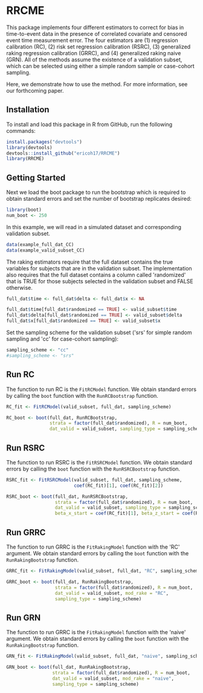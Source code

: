 
# RRCME

This package implements four different estimators to correct 
for bias in time-to-event data in the presence of correlated 
covariate and censored event time measurement error. The four 
estimators are (1) regression calibration (RC), 
(2) risk set regression calibration (RSRC),
(3) generalized raking regression calibration (GRRC), and 
(4) generalized raking naive (GRN). All of the methods assume the 
existence of a validation subset, which can be selected using
either a simple random sample or case-cohort sampling. 

Here, we demonstrate how to use the method. For more information, 
see our forthcoming paper. 

## Installation

To install and load this package in R from GitHub, run the following commands:
  
```R
install.packages("devtools")
library(devtools)
devtools::install_github("ericoh17/RRCME")
library(RRCME)
```  

## Getting Started

Next we load the boot package to run the bootstrap which
is required to obtain standard errors and set the 
number of bootstrap replicates desired:

```R
library(boot)
num_boot <- 250
``` 

In this example, we will read in a simulated dataset and
corresponding validation subset. 

```R
data(example_full_dat_CC)
data(example_valid_subset_CC)
```

The raking estimators require that the full dataset contains the true
variables for subjects that are in the validation subset. The 
implementation also requires that the full dataset contains a column 
called 'randomized' that is TRUE for those subjects selected in 
the validation subset and FALSE otherwise.

```R
full_dat$time <- full_dat$delta <- full_dat$x <- NA

full_dat$time[full_dat$randomized == TRUE] <- valid_subset$time
full_dat$delta[full_dat$randomized == TRUE] <- valid_subset$delta
full_dat$x[full_dat$randomized == TRUE] <- valid_subset$x
```

Set the sampling scheme for the validation subset
('srs' for simple random sampling and
'cc' for case-cohort sampling):
```R
sampling_scheme <- "cc"
#sampling_scheme <- "srs"
```

## Run RC

The function to run RC is the `FitRCModel` function.
We obtain standard errors by calling the `boot` function with the 
`RunRCBootstrap` function. 

```R
RC_fit <- FitRCModel(valid_subset, full_dat, sampling_scheme)

RC_boot <- boot(full_dat, RunRCBootstrap, 
                strata = factor(full_dat$randomized), R = num_boot,
                dat_valid = valid_subset, sampling_type = sampling_scheme)
```

## Run RSRC

The function to run RSRC is the `FitRSRCModel` function. 
We obtain standard errors by calling the `boot` function with the 
`RunRSRCBootstrap` function. 

```R
RSRC_fit <- FitRSRCModel(valid_subset, full_dat, sampling_scheme,
                         coef(RC_fit)[1], coef(RC_fit)[2])

RSRC_boot <- boot(full_dat, RunRSRCBootstrap,
                  strata = factor(full_dat$randomized), R = num_boot,
                  dat_valid = valid_subset, sampling_type = sampling_scheme,
                  beta_x_start = coef(RC_fit)[1], beta_z_start = coef(RC_fit)[2])
```

## Run GRRC

The function to run GRRC is the `FitRakingModel` function with the 'RC' argument. 
We obtain standard errors by calling the `boot` function with the 
`RunRakingBootstrap` function. 

```R
GRRC_fit <- FitRakingModel(valid_subset, full_dat, "RC", sampling_scheme)

GRRC_boot <- boot(full_dat, RunRakingBootstrap,
                  strata = factor(full_dat$randomized), R = num_boot,
                  dat_valid = valid_subset, mod_rake = "RC", 
                  sampling_type = sampling_scheme)
```

## Run GRN

The function to run GRRC is the `FitRakingModel` function with the 'naive' argument. 
We obtain standard errors by calling the `boot` function with the 
`RunRakingBootstrap` function. 

```R
GRN_fit <- FitRakingModel(valid_subset, full_dat, "naive", sampling_scheme)

GRN_boot <- boot(full_dat, RunRakingBootstrap,
                 strata = factor(full_dat$randomized), R = num_boot,
                 dat_valid = valid_subset, mod_rake = "naive", 
                 sampling_type = sampling_scheme)
```


